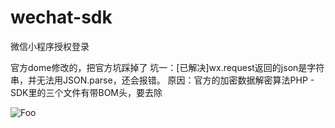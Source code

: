 # wechat-sdk
微信小程序授权登录

官方dome修改的，把官方坑踩掉了
坑一：[已解决]wx.request返回的json是字符串，并无法用JSON.parse，还会报错。
原因：官方的加密数据解密算法PHP - SDK里的三个文件有带BOM头，要去除

![Foo](https://mmbiz.qlogo.cn/mmbiz_png/LzqOsJaVibY8yegD8T1lJNAhuaXESC8P7hGBQW94xc4W5zOyID0rMBs599vrQAOdl4esBPdOmm54xPsM11exX2A/0?wx_fmt=png
)
